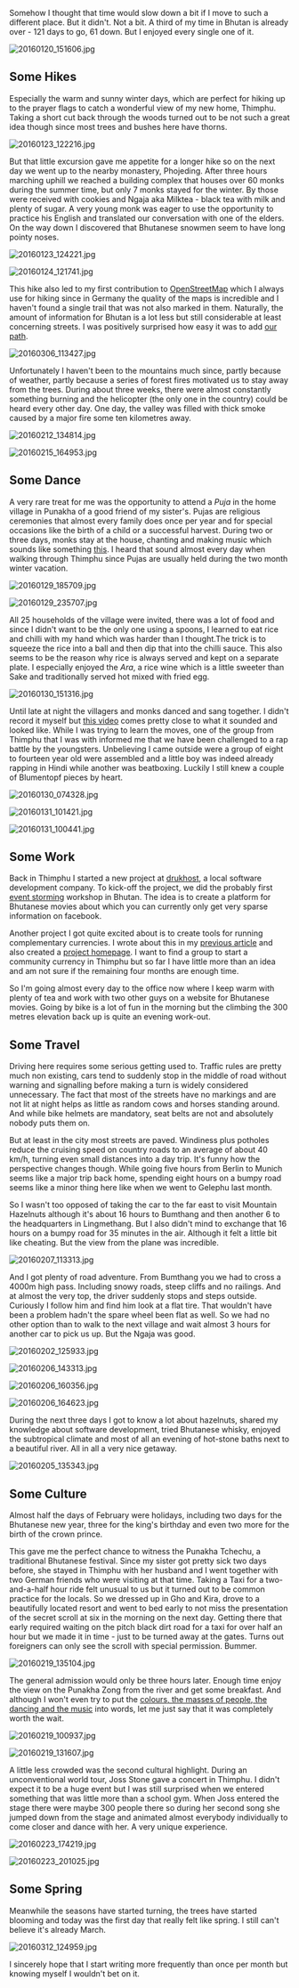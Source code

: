 Somehow I thought that time would slow down a bit if I move to such a different place. But it didn't. Not a bit. A third of my time in Bhutan is already over - 121 days to go, 61 down. But I enjoyed every single one of it.

![20160120_151606.jpg](static/img/bhutan/20160120_151606.jpg)

## Some Hikes

Especially the warm and sunny winter days, which are perfect for hiking up to the prayer flags to catch a wonderful view of my new home, Thimphu. Taking a short cut back through the woods turned out to be not such a great idea though since most trees and bushes here have thorns.

![20160123_122216.jpg](static/img/bhutan/20160123_122216.jpg)

But that little excursion gave me appetite for a longer hike so on the next day we went up to the nearby monastery, Phojeding. After three hours marching uphill we reached a building complex that houses over 60 monks during the summer time, but only 7 monks stayed for the winter. By those were received with cookies and Ngaja aka Milktea - black tea with milk and plenty of sugar. A very young monk was eager to use the opportunity to practice his English and translated our conversation with one of the elders. On the way down I discovered that Bhutanese snowmen seem to have long pointy noses.

![20160123_124221.jpg](static/img/bhutan/20160123_124221.jpg)

![20160124_121741.jpg](static/img/bhutan/20160124_121741.jpg)

This hike also led to my first contribution to [OpenStreetMap] which I always use for hiking since in Germany the quality of the maps is incredible and I haven't found a single trail that was not also marked in them. Naturally, the amount of information for Bhutan is a lot less but still considerable at least concerning streets. I was positively surprised how easy it was to add [our path].

![20160306_113427.jpg](static/img/bhutan/20160306_113427.jpg)

Unfortunately I haven't been to the mountains much since, partly because of weather, partly because a series of forest fires motivated us to stay away from the trees. During about three weeks, there were almost constantly something burning and the helicopter (the only one in the country) could be heard every other day. One day, the valley was filled with thick smoke caused by a major fire some ten kilometres away.

![20160212_134814.jpg](static/img/bhutan/20160212_134814.jpg)

![20160215_164953.jpg](static/img/bhutan/20160215_164953.jpg)

[OpenStreetMap]: https://www.openstreetmap.org
[our path]: https://www.openstreetmap.org/#map=15/27.4856/89.6022&layers=C


## Some Dance

A very rare treat for me was the opportunity to attend a *Puja* in the home village in Punakha of a good friend of my sister's. Pujas are religious ceremonies that almost every family does once per year and for special occasions like the birth of a child or a successful harvest. During two or three days, monks stay at the house, chanting and making music which sounds like something [this][puja]. I heard that sound almost every day when walking through Thimphu since Pujas are usually held during the two month winter vacation.

![20160129_185709.jpg](static/img/bhutan/20160129_185709.jpg)

![20160129_235707.jpg](static/img/bhutan/20160129_235707.jpg)

All 25 households of the village were invited, there was a lot of food and since I didn't want to be the only one using a spoons, I learned to eat rice and chilli with my hand which was harder than I thought.The trick is to squeeze the rice into a ball and then dip that into the chilli sauce. This also seems to be the reason why rice is always served and kept on a separate plate. I especially enjoyed the *Ara*, a rice wine which is a little sweeter than Sake and traditionally served hot mixed with fried egg.

![20160130_151316.jpg](static/img/bhutan/20160130_151316.jpg)

Until late at night the villagers and monks danced and sang together. I didn't record it myself but [this video][dance] comes pretty close to what it sounded and looked like. While I was trying to learn the moves, one of the group from Thimphu that I was with informed me that we have been challenged to a rap battle by the youngsters. Unbelieving I came outside were a group of eight to fourteen year old were assembled and a little boy was indeed already rapping in Hindi while another was beatboxing. Luckily I still knew a couple of Blumentopf pieces by heart.

![20160130_074328.jpg](static/img/bhutan/20160130_074328.jpg)

![20160131_101421.jpg](static/img/bhutan/20160131_101421.jpg)

![20160131_100441.jpg](static/img/bhutan/20160131_100441.jpg)

[puja]: https://youtu.be/9p0G7ulk5y8?t=253
[dance]: https://www.youtube.com/watch?v=lvaVQe30Ay4


## Some Work

Back in Thimphu I started a new project at [drukhost], a local software development company. To kick-off the project, we did the probably first [event storming] workshop in Bhutan. The idea is to create a platform for Bhutanese movies about which you can currently only get very sparse information on facebook.

Another project I got quite excited about is to create tools for running complementary currencies. I wrote about this in my [previous article][money] and also created a [project homepage][groupcash]. I want to find a group to start a community currency in Thimphu but so far I have little more than an idea and am not sure if the remaining four months are enough time.

So I'm going almost every day to the office now where I keep warm with plenty of tea and work with two other guys on a website for Bhutanese movies. Going by bike is a lot of fun in the morning but the climbing the 300 metres elevation back up is quite an evening work-out.

[drukhost]: http://drukhost.com
[event storming]: http://ziobrando.blogspot.com/2013/11/introducing-event-storming.html
[money]: http://blog.rtens.org/the-problem-with-money.html
[groupcash]: http://groupcash.org


## Some Travel

Driving here requires some serious getting used to. Traffic rules are pretty much non existing, cars tend to suddenly stop in the middle of road without warning and signalling before making a turn is widely considered unnecessary. The fact that most of the streets have no markings and are not lit at night helps as little as random cows and horses standing around. And while bike helmets are mandatory, seat belts are not and absolutely nobody puts them on.

But at least in the city most streets are paved. Windiness plus potholes reduce the cruising speed on country roads to an average of about 40 km/h, turning even small distances into a day trip. It's funny how the perspective changes though. While going five hours from Berlin to Munich seems like a major trip back home, spending eight hours on a bumpy road seems like a minor thing here like when we went to Gelephu last month.

So I wasn't too opposed of taking the car to the far east to visit Mountain Hazelnuts although it's about 16 hours to Bumthang and then another 6 to the headquarters in Lingmethang. But I also didn't mind to exchange that 16 hours on a bumpy road for 35 minutes in the air. Although it felt a little bit like cheating. But the view from the plane was incredible.

![20160207_113313.jpg](static/img/bhutan/20160207_113313.jpg)

And I got plenty of road adventure. From Bumthang you we had to cross a 4000m high pass. Including snowy roads, steep cliffs and no railings. And at almost the very top, the driver suddenly stops and steps outside. Curiously I follow him and find him look at a flat tire. That wouldn't have been a problem hadn't the spare wheel been flat as well. So we had no other option than to walk to the next village and wait almost 3 hours for another car to pick us up. But the Ngaja was good.

![20160202_125933.jpg](static/img/bhutan/20160202_125933.jpg)

![20160206_143313.jpg](static/img/bhutan/20160206_143313.jpg)

![20160206_160356.jpg](static/img/bhutan/20160206_160356.jpg)

![20160206_164623.jpg](static/img/bhutan/20160206_164623.jpg)

During the next three days I got to know a lot about hazelnuts, shared my knowledge about software development, tried Bhutanese whisky, enjoyed the subtropical climate and most of all an evening of hot-stone baths next to a beautiful river. All in all a very nice getaway.

![20160205_135343.jpg](static/img/bhutan/20160205_135343.jpg)


## Some Culture

Almost half the days of February were holidays, including two days for the Bhutanese new year, three for the king's birthday and even two more for the birth of the crown prince.

This gave me the perfect chance to witness the Punakha Tchechu, a traditional Bhutanese festival. Since my sister got pretty sick two days before, she stayed in Thimphu with her husband and I went together with two German friends who were visiting at that time. Taking a Taxi for a two-and-a-half hour ride felt unusual to us but it turned out to be common practice for the locals. So we dressed up in Gho and Kira, drove to a beautifully located resort and went to bed early to not miss the presentation of the secret scroll at six in the morning on the next day. Getting there that early required waiting on the pitch black dirt road for a taxi for over half an hour but we made it in time - just to be turned away at the gates. Turns out foreigners can only see the scroll with special permission. Bummer.

![20160219_135104.jpg](static/img/bhutan/20160219_135104.jpg)

The general admission would only be three hours later. Enough time enjoy the view on the Punakha Zong from the river and get some breakfast. And although I won't even try to put the [colours, the masses of people, the dancing and the music][traditional] into words, let me just say that it was completely worth the wait.

![20160219_100937.jpg](static/img/bhutan/20160219_100937.jpg)

![20160219_131607.jpg](static/img/bhutan/20160219_131607.jpg)

A little less crowded was the second cultural highlight. During an unconventional world tour, Joss Stone gave a concert in Thimphu. I didn't expect it to be a huge event but I was still surprised when we entered something that was little more than a school gym. When Joss entered the stage there were maybe 300 people there so during her second song she jumped down from the stage and animated almost everybody individually to come closer and dance with her. A very unique experience.

![20160223_174219.jpg](static/img/bhutan/20160223_174219.jpg)

![20160223_201025.jpg](static/img/bhutan/20160223_201025.jpg)

[traditional]: https://www.youtube.com/watch?v=3TuRtrOAWPY


## Some Spring

Meanwhile the seasons have started turning, the trees have started blooming and today was the first day that really felt like spring. I still can't believe it's already March.

![20160312_124959.jpg](static/img/bhutan/20160312_124959.jpg)

I sincerely hope that I start writing more frequently than once per month but knowing myself I wouldn't bet on it.